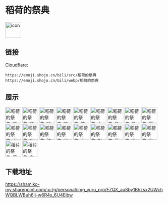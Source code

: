 # 稻荷的祭典
<img src="https://emoji.shojo.cn/bili/src/稻荷的祭典/icon.png" width="50" height="50" alt="icon">

## 链接
Cloudflare:
```
https://emoji.shojo.cn/bili/src/稻荷的祭典
https://emoji.shojo.cn/bili/webp/稻荷的祭典
```
## 展示
<img src="https://emoji.shojo.cn/bili/src/稻荷的祭典/稻荷的祭典-可爱.png" width="50" height="50" alt="稻荷的祭典-可爱">
<img src="https://emoji.shojo.cn/bili/src/稻荷的祭典/稻荷的祭典-盯.png" width="50" height="50" alt="稻荷的祭典-盯">
<img src="https://emoji.shojo.cn/bili/src/稻荷的祭典/稻荷的祭典-疑惑.png" width="50" height="50" alt="稻荷的祭典-疑惑">
<img src="https://emoji.shojo.cn/bili/src/稻荷的祭典/稻荷的祭典-哭哭.png" width="50" height="50" alt="稻荷的祭典-哭哭">
<img src="https://emoji.shojo.cn/bili/src/稻荷的祭典/稻荷的祭典-惊吓.png" width="50" height="50" alt="稻荷的祭典-惊吓">
<img src="https://emoji.shojo.cn/bili/src/稻荷的祭典/稻荷的祭典-中意.png" width="50" height="50" alt="稻荷的祭典-中意">
<img src="https://emoji.shojo.cn/bili/src/稻荷的祭典/稻荷的祭典-呆.png" width="50" height="50" alt="稻荷的祭典-呆">
<img src="https://emoji.shojo.cn/bili/src/稻荷的祭典/稻荷的祭典-偷听.png" width="50" height="50" alt="稻荷的祭典-偷听">
<img src="https://emoji.shojo.cn/bili/src/稻荷的祭典/稻荷的祭典-燃起来了.png" width="50" height="50" alt="稻荷的祭典-燃起来了">
<img src="https://emoji.shojo.cn/bili/src/稻荷的祭典/稻荷的祭典-不满.png" width="50" height="50" alt="稻荷的祭典-不满">
<img src="https://emoji.shojo.cn/bili/src/稻荷的祭典/稻荷的祭典-叹气.png" width="50" height="50" alt="稻荷的祭典-叹气">
<img src="https://emoji.shojo.cn/bili/src/稻荷的祭典/稻荷的祭典-鼓励.png" width="50" height="50" alt="稻荷的祭典-鼓励">
<img src="https://emoji.shojo.cn/bili/src/稻荷的祭典/稻荷的祭典-罪恶小刀.png" width="50" height="50" alt="稻荷的祭典-罪恶小刀">
<img src="https://emoji.shojo.cn/bili/src/稻荷的祭典/稻荷的祭典-石化.png" width="50" height="50" alt="稻荷的祭典-石化">
<img src="https://emoji.shojo.cn/bili/src/稻荷的祭典/稻荷的祭典-期待.png" width="50" height="50" alt="稻荷的祭典-期待">
<img src="https://emoji.shojo.cn/bili/src/稻荷的祭典/稻荷的祭典-背后一寒.png" width="50" height="50" alt="稻荷的祭典-背后一寒">
<img src="https://emoji.shojo.cn/bili/src/稻荷的祭典/稻荷的祭典-隐藏.png" width="50" height="50" alt="稻荷的祭典-隐藏">
<img src="https://emoji.shojo.cn/bili/src/稻荷的祭典/稻荷的祭典-幽灵狐.png" width="50" height="50" alt="稻荷的祭典-幽灵狐">
<img src="https://emoji.shojo.cn/bili/src/稻荷的祭典/稻荷的祭典-便签.png" width="50" height="50" alt="稻荷的祭典-便签">
<img src="https://emoji.shojo.cn/bili/src/稻荷的祭典/稻荷的祭典-鬼火.png" width="50" height="50" alt="稻荷的祭典-鬼火">

## 下载地址

https://shamiko-my.sharepoint.com/:u:/g/personal/img_yuru_pro/EZQX_auSby1Bhzsx2UWchWQBLWBuh6jj-w6R4s_6U4Eibw